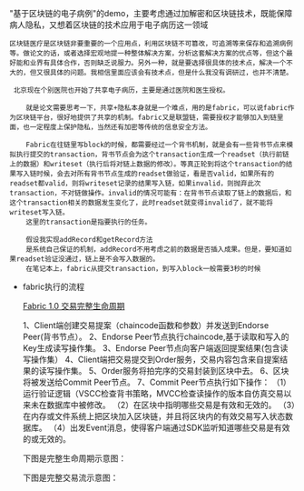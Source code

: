 "基于区块链的电子病例"的demo，主要考虑通过加解密和区块链技术，既能保障病人隐私，又想着区块链的技术应用于电子病历这一领域

```
区块链医疗是区块链非要重要的一个应用点，利用区块链不可篡改，可追溯等来保存和追溯病例等。做论文的话，或者选择宏观地提一种整体解决方案，分析这套解决方案的优点等，但这个最好能和业界有具体合作，否则缺乏说服力。另外一种，就是要选择很具体的技术点，解决一个不大的，但又很具体的问题。我相信里面应该会有技术点，但是什么我没有调研过，也并不清楚。

 北京现在个别医院也开始了共享电子病历，主要是通过医院和医生授权。
```

```
	就是论文需要思考一下，共享+隐私本身就是一个难点，用的是fabric，可以说fabric作为区块链平台，很好地提供了共享的机制。fabric又是联盟链，需要授权才能够加入到链里面，也一定程度上保护隐私，当然还有加密等传统的信息安全方法。
```



```
	Fabric在往链里写block的时候，都需要经过一个背书机制，就是会有一些背书节点来模拟执行提交的transaction，背书节点会为这个transaction生成一个readset（执行前链上的数据）和writeset（执行后将对链上数据的修改）。等真正轮到将这个transaction的结果写入链时候，会去对所有背书节点生成的readset做验证，看是否valid，如果所有的readset都valid，则将writeset记录的结果写入链，如果invalid，则抛弃此次transaction，不对链做操作。invalid的情况可能有：在背书节点读取了链上的数据后，和这个transaction相关的数据发生变化了，此时readset就变得invalid了，就不能将writeset写入链。
	这里的transaction是指要执行的任务。
	
	假设我实现addRecord和getRecord方法
	是系统自己保证的机制，addRecord不用考虑之前的数据是否插入成果。但是，要知道如果readset验证没通过，链上是不会写入数据的。
	在笔记本上，fabric从提交transaction，到写入block一般需要3秒的时候
```

- fabric执行的流程

  [Fabric 1.0 交易完整生命周期](http://blog.csdn.net/lengconglin/article/details/76862258)

  1、Client端创建交易提案（chaincode函数和参数）并发送到Endorse Peer(背书节点）。 
   2、Endorse Peer节点执行chaincode,基于读取和写入的Key生成读写操作集。 
   3、Endorse Peer节点向客户端返回提案结果(包含读写操作集） 
   4、Client端把交易提交到Order服务，交易内容包含来自提案结果的读写操作集。 
   5、Order服务将拍完序的交易封装到区块中去。 
   6、区块将被发送给Commit Peer节点。 
   7、Commit Peer节点执行如下操作： 
   （1）运行验证逻辑（VSCC检查背书策略，MVCC检查读操作的版本自仿真交易以来未在数据库中被修改。 
   （2）在区块中指明哪些交易是有效和无效的。 
   （3）在内存或文件系统上把区块加入区块链，并且将区块内的有效交易写入状态数据库。 
   （4）出发Event消息，使得客户端通过SDK监听知道哪些交易是有效的或无效的。

  下图是完整生命周期示意图：

  

  下图是完整交易流示意图： 

  